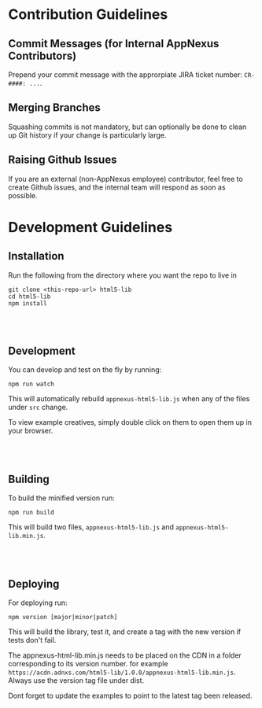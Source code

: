 # Contribution Guidelines

## Commit Messages (for Internal AppNexus Contributors)

Prepend your commit message with the approrpiate JIRA ticket number: `CR-####: ...`.

## Merging Branches

Squashing commits is not mandatory, but can optionally be done to clean up Git history if your change is particularly large.

## Raising Github Issues 

If you are an external (non-AppNexus employee) contributor, feel free to create Github issues, and the internal team will respond as soon as possible.

# Development Guidelines

## Installation

Run the following from the directory where you want the repo to live in

```
git clone <this-repo-url> html5-lib
cd html5-lib
npm install
```

<br /><br />
## Development

You can develop and test on the fly by running:

```
npm run watch
```
This will automatically rebuild `appnexus-html5-lib.js` when any of the files under `src` change.


To view example creatives, simply double click on them to open them up in your browser.

<br /><br />
## Building

To build the minified version run:

```
npm run build
```

This will build two files, `appnexus-html5-lib.js` and `appnexus-html5-lib.min.js`.

<br /><br />
## Deploying

For deploying run:

```
npm version [major|minor|patch]
```

This will build the library, test it, and create a tag with the new version if tests don't fail.


The appnexus-html-lib.min.js needs to be placed on the CDN in a folder corresponding to its version number. for example `https://acdn.adnxs.com/html5-lib/1.0.0/appnexus-html5-lib.min.js`. Always use the version tag file under dist.

Dont forget to update the examples to point to the latest tag been released.

<br /><br />
